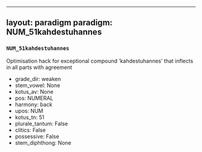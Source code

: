 
---
layout: paradigm
paradigm: NUM_51kahdestuhannes
---
### ` NUM_51kahdestuhannes `

Optimisation hack for exceptional compound ’kahdestuhannes’ that inflects in all parts with agreement
* grade_dir: weaken
* stem_vowel: None
* kotus_av: None
* pos: NUMERAL
* harmony: back
* upos: NUM
* kotus_tn: 51
* plurale_tantum: False
* clitics: False
* possessive: False
* stem_diphthong: None
